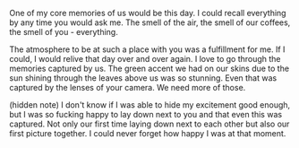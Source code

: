 One of my core memories of us would be this day. I could recall everything by any time you would ask me. The smell of the air, the smell of our coffees, the smell of you - everything.

The atmosphere to be at such a place with you was a fulfillment for me. If I could, I would relive that day over and over again. I love to go through the memories captured by us. The green accent we had on our skins due to the sun shining through the leaves above us was so stunning. Even that was captured by the lenses of your camera. We need more of those.

(hidden note)
I don't know if I was able to hide my excitement good enough, but I was so fucking happy to lay down next to you and that even this was captured. Not only our first time laying down next to each other but also our first picture together. I could never forget how happy I was at that moment.
